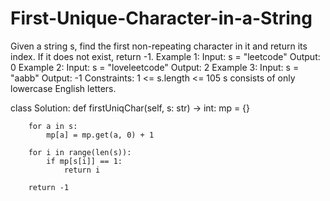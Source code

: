 # First-Unique-Character-in-a-String
Given a string s, find the first non-repeating character in it and return its index. If it does not exist, return -1.     Example 1:  Input: s = "leetcode" Output: 0 Example 2:  Input: s = "loveleetcode" Output: 2 Example 3:  Input: s = "aabb" Output: -1    Constraints:  1 &lt;= s.length &lt;= 105 s consists of only lowercase English letters.

class Solution:
    def firstUniqChar(self, s: str) -> int:
        mp = {}

        for a in s:
            mp[a] = mp.get(a, 0) + 1

        for i in range(len(s)):
            if mp[s[i]] == 1:
                return i

        return -1

